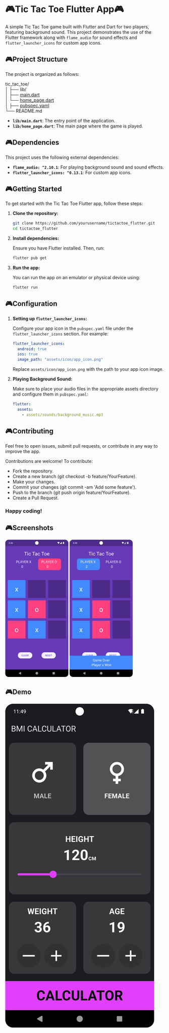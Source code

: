 # 🎮Tic Tac Toe Flutter App🎮

A simple Tic Tac Toe game built with Flutter and Dart for two players, featuring background sound. This project demonstrates the use of the Flutter framework along with `flame_audio` for sound effects and `flutter_launcher_icons` for custom app icons.

## 🎮Project Structure

The project is organized as follows:

tic_tac_toe/   
│ ├── lib/  
│ ├── [main.dart](./lib/main.dart)   
│ └── [home_page.dart](./lib/home_page.dart)  
│ ├── [pubspec.yaml](./pubspec.yaml)   
└── README.md  


- **`lib/main.dart`**: The entry point of the application.
- **`lib/home_page.dart`**: The main page where the game is played.

## 🎮Dependencies

This project uses the following external dependencies:

- **`flame_audio: ^2.10.1`**: For playing background sound and sound effects.
- **`flutter_launcher_icons: ^0.13.1`**: For custom app icons.

## 🎮Getting Started

To get started with the Tic Tac Toe Flutter app, follow these steps:

1. **Clone the repository:**

    ```bash
    git clone https://github.com/yourusername/tictactoe_flutter.git
    cd tictactoe_flutter
    ```

2. **Install dependencies:**

    Ensure you have Flutter installed. Then, run:

    ```bash
    flutter pub get
    ```

3. **Run the app:**

    You can run the app on an emulator or physical device using:

    ```bash
    flutter run
    ```

## 🎮Configuration

1. **Setting up `flutter_launcher_icons`:**

   Configure your app icon in the `pubspec.yaml` file under the `flutter_launcher_icons` section. For example:

    ```yaml
    flutter_launcher_icons:
      android: true
      ios: true
      image_path: "assets/icon/app_icon.png"
    ```

   Replace `assets/icon/app_icon.png` with the path to your app icon image.

2. **Playing Background Sound:**

   Make sure to place your audio files in the appropriate assets directory and configure them in `pubspec.yaml`:

    ```yaml
    flutter:
      assets:
        - assets/sounds/background_music.mp3
    ```

## 🎮Contributing

Feel free to open issues, submit pull requests, or contribute in any way to improve the app.

Contributions are welcome! To contribute:

- Fork the repository.
- Create a new branch (git checkout -b feature/YourFeature).
- Make your changes.
- Commit your changes (git commit -am 'Add some feature').
- Push to the branch (git push origin feature/YourFeature).
- Create a Pull Request.

### Happy coding!
## 🎮Screenshots

<div>
<img alt="ScreenShot" src="./screenshots/demo.png" width="200" />  
<img alt="ScreenShot" src="./screenshots/demo2.png" width="200" />  
</div>

## 🎮Demo 

[![demo](https://github.com/vinit105/BMI-Calculator/blob/c3273b2ce95d79bc171160c02df31dec3a940aaa/screenshot_01.png)](https://github.com/user-attachments/assets/89598c27-7250-4957-b192-6d8c380adf6b)
